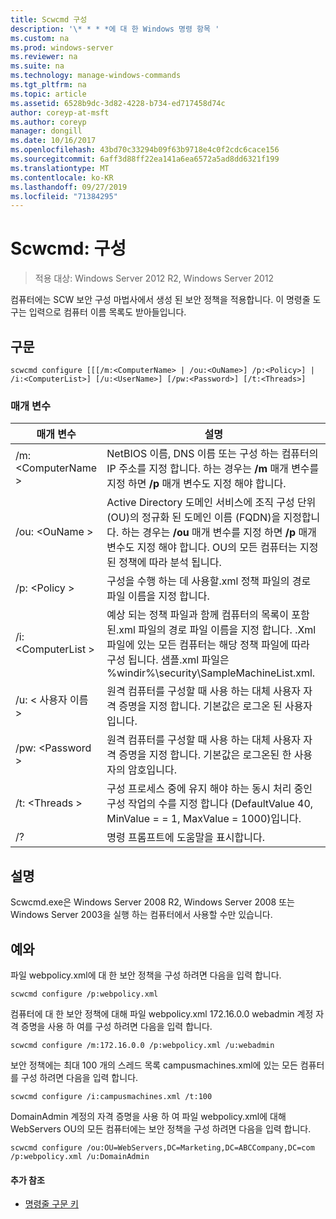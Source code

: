 ```yaml
---
title: Scwcmd 구성
description: '\* * * *에 대 한 Windows 명령 항목 '
ms.custom: na
ms.prod: windows-server
ms.reviewer: na
ms.suite: na
ms.technology: manage-windows-commands
ms.tgt_pltfrm: na
ms.topic: article
ms.assetid: 6528b9dc-3d82-4228-b734-ed717458d74c
author: coreyp-at-msft
ms.author: coreyp
manager: dongill
ms.date: 10/16/2017
ms.openlocfilehash: 43bd70c33294b09f63b9718e4c0f2cdc6cace156
ms.sourcegitcommit: 6aff3d88ff22ea141a6ea6572a5ad8dd6321f199
ms.translationtype: MT
ms.contentlocale: ko-KR
ms.lasthandoff: 09/27/2019
ms.locfileid: "71384295"
---
```

# <a name="scwcmd-configure"></a>Scwcmd: 구성

> 적용 대상: Windows Server 2012 R2, Windows Server 2012

컴퓨터에는 SCW 보안 구성 마법사에서 생성 된 보안 정책을 적용합니다. 이 명령줄 도구는 입력으로 컴퓨터 이름 목록도 받아들입니다.

## <a name="syntax"></a>구문

```
scwcmd configure [[[/m:<ComputerName> | /ou:<OuName>] /p:<Policy>] | /i:<ComputerList>] [/u:<UserName>] [/pw:<Password>] [/t:<Threads>]
```

### <a name="parameters"></a>매개 변수

|매개 변수|설명|
|---------|-----------|
|/m: \<ComputerName >|NetBIOS 이름, DNS 이름 또는 구성 하는 컴퓨터의 IP 주소를 지정 합니다. 하는 경우는 **/m** 매개 변수를 지정 하면 **/p** 매개 변수도 지정 해야 합니다.|
|/ou: \<OuName >|Active Directory 도메인 서비스에 조직 구성 단위 (OU)의 정규화 된 도메인 이름 (FQDN)을 지정합니다. 하는 경우는 **/ou** 매개 변수를 지정 하면 **/p** 매개 변수도 지정 해야 합니다. OU의 모든 컴퓨터는 지정 된 정책에 따라 분석 됩니다.|
|/p: \<Policy >|구성을 수행 하는 데 사용할.xml 정책 파일의 경로 파일 이름을 지정 합니다.|
|/i: \<ComputerList >|예상 되는 정책 파일과 함께 컴퓨터의 목록이 포함 된.xml 파일의 경로 파일 이름을 지정 합니다. .Xml 파일에 있는 모든 컴퓨터는 해당 정책 파일에 따라 구성 됩니다. 샘플.xml 파일은 %windir%\security\SampleMachineList.xml.|
|/u: \< 사용자 이름 >|원격 컴퓨터를 구성할 때 사용 하는 대체 사용자 자격 증명을 지정 합니다. 기본값은 로그온 된 사용자입니다.|
|/pw: \<Password >|원격 컴퓨터를 구성할 때 사용 하는 대체 사용자 자격 증명을 지정 합니다. 기본값은 로그온된 한 사용자의 암호입니다.|
|/t: \<Threads >|구성 프로세스 중에 유지 해야 하는 동시 처리 중인 구성 작업의 수를 지정 합니다 (DefaultValue 40, MinValue = = 1, MaxValue = 1000)입니다.|
|/?|명령 프롬프트에 도움말을 표시합니다.|

## <a name="remarks"></a>설명

Scwcmd.exe은 Windows Server 2008 R2, Windows Server 2008 또는 Windows Server 2003을 실행 하는 컴퓨터에서 사용할 수만 있습니다.

## <a name="BKMK_Examples"></a>예와

파일 webpolicy.xml에 대 한 보안 정책을 구성 하려면 다음을 입력 합니다.
```
scwcmd configure /p:webpolicy.xml
```
컴퓨터에 대 한 보안 정책에 대해 파일 webpolicy.xml 172.16.0.0 webadmin 계정 자격 증명을 사용 하 여를 구성 하려면 다음을 입력 합니다.
```
scwcmd configure /m:172.16.0.0 /p:webpolicy.xml /u:webadmin
```
보안 정책에는 최대 100 개의 스레드 목록 campusmachines.xml에 있는 모든 컴퓨터를 구성 하려면 다음을 입력 합니다.
```
scwcmd configure /i:campusmachines.xml /t:100
```
DomainAdmin 계정의 자격 증명을 사용 하 여 파일 webpolicy.xml에 대해 WebServers OU의 모든 컴퓨터에는 보안 정책을 구성 하려면 다음을 입력 합니다.
```
scwcmd configure /ou:OU=WebServers,DC=Marketing,DC=ABCCompany,DC=com /p:webpolicy.xml /u:DomainAdmin
```

#### <a name="additional-references"></a>추가 참조

-   [명령줄 구문 키](command-line-syntax-key.md)